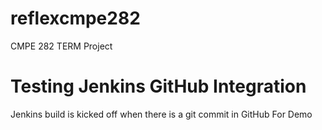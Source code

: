 # reflexcmpe282
CMPE 282 TERM Project


# Testing Jenkins GitHub Integration 

Jenkins build is kicked off when there is a git commit in GitHub
For Demo
